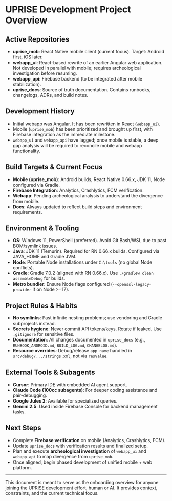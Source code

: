 # UPRISE Development Project Overview

## Active Repositories
- **uprise_mob**: React Native mobile client (current focus). Target: Android first, iOS later.
- **webapp_ui**: React-based rewrite of an earlier Angular web application. Not developed in parallel with mobile; requires archeological investigation before resuming.
- **webapp_api**: Firebase backend (to be integrated after mobile stabilization).
- **uprise_docs**: Source of truth documentation. Contains runbooks, changelogs, ADRs, and build notes.

## Development History
- Initial webapp was Angular. It has been rewritten in React (`webapp_ui`).
- Mobile (`uprise_mob`) has been prioritized and brought up first, with Firebase integration as the immediate milestone.
- `webapp_ui` and `webapp_api` have lagged; once mobile is stable, a deep gap analysis will be required to reconcile mobile and webapp functionality.

## Build Targets & Current Focus
- **Mobile (uprise_mob)**: Android builds, React Native 0.66.x, JDK 11, Node configured via Gradle.
- **Firebase Integration**: Analytics, Crashlytics, FCM verification.
- **Webapp**: Pending archeological analysis to understand the divergence from mobile.
- **Docs**: Always updated to reflect build steps and environment requirements.

## Environment & Tooling
- **OS**: Windows 11, PowerShell (preferred). Avoid Git Bash/WSL due to past BOM/symlink issues.
- **Java**: JDK 11 (Temurin). Required for RN 0.66.x builds. Configured via JAVA_HOME and Gradle JVM.
- **Node**: Portable Node installations under `C:\tools` (no global Node conflicts).
- **Gradle**: Gradle 7.0.2 (aligned with RN 0.66.x). Use `./gradlew clean assembleDebug` for builds.
- **Metro bundler**: Ensure Node flags configured (`--openssl-legacy-provider` if on Node >=17).

## Project Rules & Habits
- **No symlinks**: Past infinite nesting problems; use vendoring and Gradle subprojects instead.
- **Secrets hygiene**: Never commit API tokens/keys. Rotate if leaked. Use `.gitignore` for sensitive files.
- **Documentation**: All changes documented in `uprise_docs` (e.g., `RUNBOOK_ANDROID.md`, `BUILD_LOG.md`, `CHANGELOG.md`).
- **Resource overrides**: Debug/release `app_name` handled in `src/debug/.../strings.xml`, not via `resValue`.

## External Tools & Subagents
- **Cursor**: Primary IDE with embedded AI agent support.
- **Claude Code (100cc subagents)**: For deeper coding assistance and pair-debugging.
- **Google Jules 2**: Available for specialized queries.
- **Gemini 2.5**: Used inside Firebase Console for backend management tasks.

## Next Steps
- Complete **Firebase verification** on mobile (Analytics, Crashlytics, FCM).
- Update `uprise_docs` with verification results and finalized setup.
- Plan and execute **archeological investigation** of `webapp_ui` and `webapp_api` to map divergence from `uprise_mob`.
- Once aligned, begin phased development of unified mobile + web platform.

---
This document is meant to serve as the onboarding overview for anyone joining the UPRISE development effort, human or AI. It provides context, constraints, and the current technical focus.
